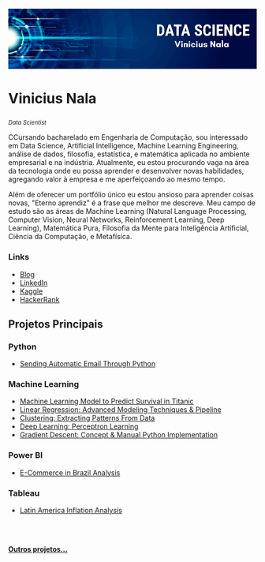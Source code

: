 <p align="center">
  <img src="banner_.png" >
</p>

# Vinicius Nala
<sub>*Data Scientist*</sub>
 
CCursando bacharelado em Engenharia de Computação, sou interessado em Data Science, Artificial Intelligence, Machine Learning Engineering, análise de dados, filosofia, estatística, e matemática aplicada no ambiente empresarial e na indústria. Atualmente, eu estou procurando vaga na área da tecnologia onde eu possa aprender e desenvolver novas habilidades, agregando valor à empresa e me aperfeiçoando ao mesmo tempo.

Além de oferecer um portfólio único eu estou ansioso para aprender coisas novas, "Eterno aprendiz" é a frase que melhor me descreve. Meu campo de estudo são as áreas de Machine Learning (Natural Language Processing, Computer Vision, Neural Networks, Reinforcement Learning, Deep Learning), Matemática Pura, Filosofia da Mente para Inteligência Artificial, Ciência da Computação, e Metafísica.


### Links

 - [Blog](https://medium.com/@viniciusnala)
 - [LinkedIn](https://www.linkedin.com/in/vinicius-nala-4b282a228/) 
 - [Kaggle](https://www.kaggle.com/viniciusnalasantos)
 - [HackerRank](https://www.hackerrank.com/vinicius_nala?hr_r=)

## Projetos Principais

### Python

 - [Sending Automatic Email Through Python ](https://github.com/ViniciusNalaSantos/Python_Email_Bot)

### Machine Learning
 - [Machine Learning Model to Predict Survival in Titanic](https://github.com/ViniciusNalaSantos/ML_TitanicAlgoritm)
 - [Linear Regression: Advanced Modeling Techniques & Pipeline](https://github.com/ViniciusNalaSantos/ML_HousePricesAlgoritm)
 - [Clustering: Extracting Patterns From Data](https://github.com/ViniciusNalaSantos/ML_ClusterAlgoritm)
 - [Deep Learning: Perceptron Learning](https://github.com/ViniciusNalaSantos/DL_Perceptron_Learning)
 - [Gradient Descent: Concept & Manual Python Implementation](https://github.com/ViniciusNalaSantos/ML_Gradient_Descent)

### Power BI
 - [E-Commerce in Brazil Analysis](https://app.powerbi.com/view?r=eyJrIjoiNTNlMDVjNTQtNTkyNy00YTdkLTk5ZmMtZWUzMzY4MWRmMTJjIiwidCI6IjExZGJiZmUyLTg5YjgtNDU0OS1iZTEwLWNlYzM2NGU1OTU1MSIsImMiOjR9)
 
### Tableau
 - [Latin America Inflation Analysis](https://public.tableau.com/app/profile/vinicius.nala/viz/LatinAmericaInflationAnalysis/Painel2#1)

<br>
<br>

**[Outros projetos...](https://github.com/ViniciusNalaSantos?tab=repositories)**
